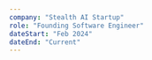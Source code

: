 ```yaml
---
company: "Stealth AI Startup"
role: "Founding Software Engineer"
dateStart: "Feb 2024"
dateEnd: "Current"
---
```

